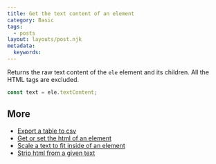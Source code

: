 ```yaml
---
title: Get the text content of an element
category: Basic
tags:
  - posts
layout: layouts/post.njk
metadata:
  keywords:
---
```


Returns the raw text content of the `ele` element and its children.
All the HTML tags are excluded.

```js
const text = ele.textContent;
```

## More

* [Export a table to csv](/export-a-table-to-csv)
* [Get or set the html of an element](/get-or-set-the-html-of-an-element)
* [Scale a text to fit inside of an element](/scale-a-text-to-fit-inside-of-an-element)
* [Strip html from a given text](/strip-html-from-a-given-text)